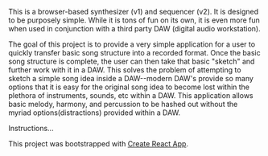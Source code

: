 This is a browser-based synthesizer (v1) and sequencer (v2). It is designed to be purposely simple. While it is tons of fun on its own, it is even more fun when used in conjunction with a third party DAW (digital audio workstation).

The goal of this project is to provide a very simple application for a user to quickly transfer basic song structure into a recorded format. Once the basic song structure is complete, the user can then take that basic "sketch" and further work with it in a DAW. This solves the problem of attempting to sketch a simple song idea inside a DAW--modern DAW's provide so many options that it is easy for the original song idea to become lost within the plethora of instruments, sounds, etc within a DAW. This application allows basic melody, harmony, and percussion to be hashed out without the myriad options(distractions) provided within a DAW.

Instructions...

This project was bootstrapped with [Create React App](https://github.com/facebookincubator/create-react-app).

